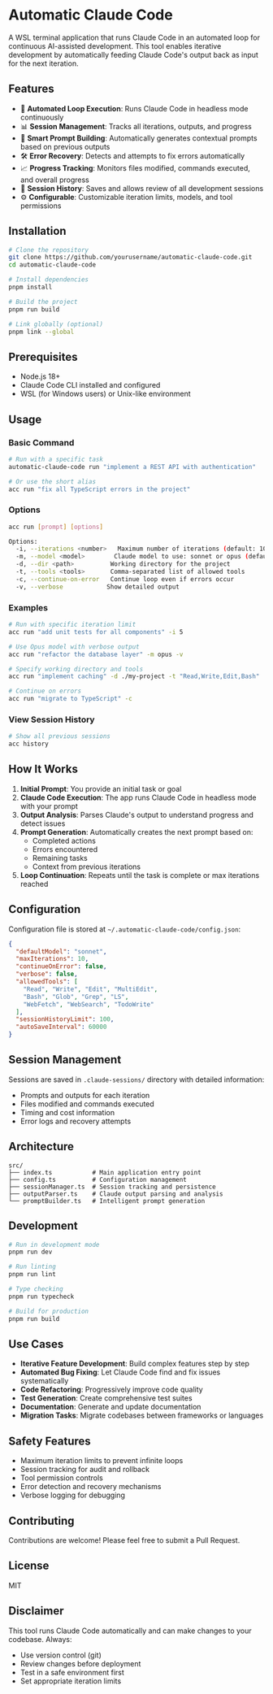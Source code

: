 # Automatic Claude Code

A WSL terminal application that runs Claude Code in an automated loop for continuous AI-assisted development. This tool enables iterative development by automatically feeding Claude Code's output back as input for the next iteration.

## Features

- 🔄 **Automated Loop Execution**: Runs Claude Code in headless mode continuously
- 📊 **Session Management**: Tracks all iterations, outputs, and progress
- 🎯 **Smart Prompt Building**: Automatically generates contextual prompts based on previous outputs
- 🛠️ **Error Recovery**: Detects and attempts to fix errors automatically
- 📈 **Progress Tracking**: Monitors files modified, commands executed, and overall progress
- 💾 **Session History**: Saves and allows review of all development sessions
- ⚙️ **Configurable**: Customizable iteration limits, models, and tool permissions

## Installation

```bash
# Clone the repository
git clone https://github.com/yourusername/automatic-claude-code.git
cd automatic-claude-code

# Install dependencies
pnpm install

# Build the project
pnpm run build

# Link globally (optional)
pnpm link --global
```

## Prerequisites

- Node.js 18+
- Claude Code CLI installed and configured
- WSL (for Windows users) or Unix-like environment

## Usage

### Basic Command

```bash
# Run with a specific task
automatic-claude-code run "implement a REST API with authentication"

# Or use the short alias
acc run "fix all TypeScript errors in the project"
```

### Options

```bash
acc run [prompt] [options]

Options:
  -i, --iterations <number>   Maximum number of iterations (default: 10)
  -m, --model <model>        Claude model to use: sonnet or opus (default: sonnet)
  -d, --dir <path>          Working directory for the project
  -t, --tools <tools>       Comma-separated list of allowed tools
  -c, --continue-on-error   Continue loop even if errors occur
  -v, --verbose            Show detailed output
```

### Examples

```bash
# Run with specific iteration limit
acc run "add unit tests for all components" -i 5

# Use Opus model with verbose output
acc run "refactor the database layer" -m opus -v

# Specify working directory and tools
acc run "implement caching" -d ./my-project -t "Read,Write,Edit,Bash"

# Continue on errors
acc run "migrate to TypeScript" -c
```

### View Session History

```bash
# Show all previous sessions
acc history
```

## How It Works

1. **Initial Prompt**: You provide an initial task or goal
2. **Claude Code Execution**: The app runs Claude Code in headless mode with your prompt
3. **Output Analysis**: Parses Claude's output to understand progress and detect issues
4. **Prompt Generation**: Automatically creates the next prompt based on:
   - Completed actions
   - Errors encountered
   - Remaining tasks
   - Context from previous iterations
5. **Loop Continuation**: Repeats until the task is complete or max iterations reached

## Configuration

Configuration file is stored at `~/.automatic-claude-code/config.json`:

```json
{
  "defaultModel": "sonnet",
  "maxIterations": 10,
  "continueOnError": false,
  "verbose": false,
  "allowedTools": [
    "Read", "Write", "Edit", "MultiEdit",
    "Bash", "Glob", "Grep", "LS",
    "WebFetch", "WebSearch", "TodoWrite"
  ],
  "sessionHistoryLimit": 100,
  "autoSaveInterval": 60000
}
```

## Session Management

Sessions are saved in `.claude-sessions/` directory with detailed information:
- Prompts and outputs for each iteration
- Files modified and commands executed
- Timing and cost information
- Error logs and recovery attempts

## Architecture

```
src/
├── index.ts           # Main application entry point
├── config.ts          # Configuration management
├── sessionManager.ts  # Session tracking and persistence
├── outputParser.ts    # Claude output parsing and analysis
└── promptBuilder.ts   # Intelligent prompt generation
```

## Development

```bash
# Run in development mode
pnpm run dev

# Run linting
pnpm run lint

# Type checking
pnpm run typecheck

# Build for production
pnpm run build
```

## Use Cases

- **Iterative Feature Development**: Build complex features step by step
- **Automated Bug Fixing**: Let Claude Code find and fix issues systematically  
- **Code Refactoring**: Progressively improve code quality
- **Test Generation**: Create comprehensive test suites
- **Documentation**: Generate and update documentation
- **Migration Tasks**: Migrate codebases between frameworks or languages

## Safety Features

- Maximum iteration limits to prevent infinite loops
- Session tracking for audit and rollback
- Tool permission controls
- Error detection and recovery mechanisms
- Verbose logging for debugging

## Contributing

Contributions are welcome! Please feel free to submit a Pull Request.

## License

MIT

## Disclaimer

This tool runs Claude Code automatically and can make changes to your codebase. Always:
- Use version control (git)
- Review changes before deployment
- Test in a safe environment first
- Set appropriate iteration limits